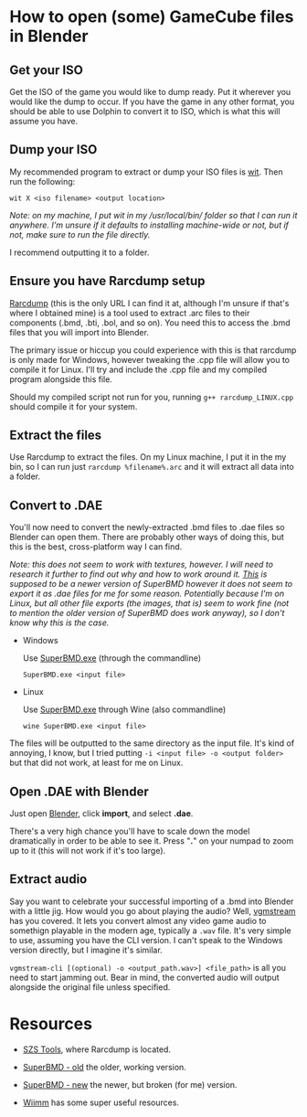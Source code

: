 # How to open (some) GameCube files in Blender

## Get your ISO

Get the ISO of the game you would like to dump ready. Put it wherever you would like the dump to occur. If you have the game in any other format, you should be able to use Dolphin to convert it to ISO, which is what this will assume you have.

## Dump your ISO

My recommended program to extract or dump your ISO files is [wit](https://wit.wiimm.de/). Then run the following:

`wit X <iso filename> <output location>`

*Note: on my machine, I put wit in my /usr/local/bin/ folder so that I can run it anywhere. I'm unsure if it defaults to installing machine-wide or not, but if not, make sure to run the file directly.*

I recommend outputting it to a folder.

## Ensure you have Rarcdump setup

[Rarcdump](https://github.com/mrysav/szstools) (this is the only URL I can find it at, although I'm unsure if that's where I obtained mine) is a tool used to extract .arc files to their components (.bmd, .bti, .bol, and so on). You need this to access the .bmd files that you will import into Blender.

The primary issue or hiccup you could experience with this is that rarcdump is only made for Windows, however tweaking the .cpp file will allow you to compile it for Linux. I'll try and include the .cpp file and my compiled program alongside this file.

Should my compiled script not run for you, running `g++ rarcdump_LINUX.cpp` should compile it for your system.

## Extract the files

Use Rarcdump to extract the files. On my Linux machine, I put it in the my bin, so I can run just `rarcdump %filename%.arc` and it will extract all data into a folder.

## Convert to .DAE

You'll now need to convert the newly-extracted .bmd files to .dae files so Blender can open them. There are probably other ways of doing this, but this is the best, cross-platform way I can find.

*Note: this does not seem to work with textures, however. I will need to research it further to find out why and how to work around it. [This](https://github.com/RenolY2/SuperBMD) is supposed to be a newer version of SuperBMD however it does not seem to export it as .dae files for me for some reason. Potentially because I'm on Linux, but all other file exports (the images, that is) seem to work fine (not to mention the older version of SuperBMD does work anyway), so I don't know why this is the case.*

- Windows
  
  Use [SuperBMD.exe](https://github.com/Sage-of-Mirrors/SuperBMD) (through the commandline)
  
  `SuperBMD.exe <input file>`

- Linux
  
  Use [SuperBMD.exe](https://github.com/Sage-of-Mirrors/SuperBMD) through Wine (also commandline)
  
  `wine SuperBMD.exe <input file>`

The files will be outputted to the same directory as the input file. It's kind of annoying, I know, but I tried putting `-i <input file> -o <output folder>` but that did not work, at least for me on Linux.

## Open .DAE with Blender

Just open [Blender](https://www.blender.org/), click **import**, and select **.dae**.

There's a very high chance you'll have to scale down the model dramatically in order to be able to see it. Press "**.**" on your numpad to zoom up to it (this will not work if it's too large).

## Extract audio

Say you want to celebrate your successful importing of a .bmd into Blender with a little jig. How would you go about playing the audio? Well, [vgmstream](https://github.com/vgmstream/vgmstream) has you covered. It lets you convert almost any video game audio to somethign playable in the modern age, typically a `.wav` file. It's very simple to use, assuming you have the CLI version. I can't speak to the Windows version directly, but I imagine it's similar.

`vgmstream-cli [(optional) -o <output_path.wav>] <file_path>` is all you need to start jamming out. Bear in mind, the converted audio will output alongside the original file unless specified.

# Resources

- [SZS Tools](https://github.com/mrysav/szstools), where Rarcdump is located.

- [SuperBMD - old](https://github.com/Sage-of-Mirrors/SuperBMD) the older, working version.

- [SuperBMD - new](https://github.com/RenolY2/SuperBMD) the newer, but broken (for me) version.

- [Wiimm](https://wiimm.de/) has some super useful resources.
